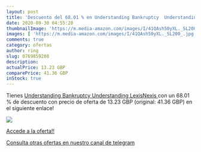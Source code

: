 ```yaml
---
layout: post
title: 'Descuento del 68.01 % en Understanding Bankruptcy  Understanding '
date: 2020-09-30 04:55:28
thumbnailImage: 'https://m.media-amazon.com/images/I/41QAsh50yXL._SL200_.jpg'
images: [ 'https://m.media-amazon.com/images/I/41QAsh50yXL._SL200_.jpg' ]
comments: true
category: ofertas
author: ring
slug: 0769859208
description:
actualPrice: 13.23 GBP
comparePrice: 41.36 GBP
inStock: true
---
```


Tienes [Understanding Bankruptcy  Understanding  LexisNexis  ](https://www.amazon.com/dp/0769859208/?tag=redken08-20) con un 68.01 % de descuento con precio de oferta de 13.23 GBP (original: 41.36 GBP) en el siguiente enlace!

[![](https://m.media-amazon.com/images/I/41QAsh50yXL._SL200_.jpg)](https://www.amazon.com/dp/0769859208/?tag=redken08-20)

[Accede a la oferta!!](https://www.amazon.com/dp/0769859208/?tag=redken08-20)

[Consulta otras ofertas en nuestro canal de telegram](https://t.me/s/ofertas25)
